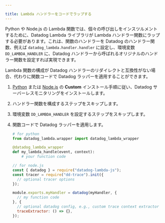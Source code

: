 ```yaml
---

title: Lambda ハンドラーをコードでラップする
---
```


Python や Node.js の Lambda 関数では、個々の呼び出しをインスツルメントするために、Datadog Lambda ライブラリが Lambda ハンドラー関数にラップする必要があります。これは、関数のハンドラーを Datadog のハンドラー関数、例えば `datadog_lambda.handler.handler` に設定し、環境変数 `DD_LAMBDA_HANDLER` に、Datadog ハンドラーから呼ばれるオリジナルのハンドラー関数を設定すれば実現できます。

Lambda 関数の構成が Datadog ハンドラーのリダイレクトと互換性がない場合、代わりに関数コードで Datadog ラッパーを適用することができます。

1. [Python][1] または [Node.js][2] の **Custom** インストール手順に従い、Datadog サーバーレスモニタリングをインストールします。
2. ハンドラー関数を構成するステップをスキップします。
3. 環境変数 `DD_LAMBDA_HANDLER` を設定するステップをスキップします。
4. 関数コードで Datadog ラッパーを適用します。
    ```python
    # for python
    from datadog_lambda.wrapper import datadog_lambda_wrapper

    @datadog_lambda_wrapper
    def my_lambda_handle(event, context):
        # your function code
    ```

    ```js
    // for node.js
    const { datadog } = require("datadog-lambda-js");
    const tracer = require("dd-trace").init({
      // optional tracer options
    });

    module.exports.myHandler = datadog(myHandler, {
      // my function code
    }, {
      // optional datadog config, e.g., custom trace context extractor
      traceExtractor: () => {},
    });
    ```

[1]: /ja/serverless/installation/python?tab=custom
[2]: /ja/serverless/installation/nodejs?tab=custom
